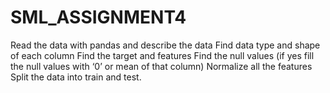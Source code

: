 # SML_ASSIGNMENT4
Read the data with pandas and describe the data Find data type and shape of each column Find the target and features Find the null values (if yes fill the null values with ‘0’ or mean of that column) Normalize all the features Split the data into train and test.
